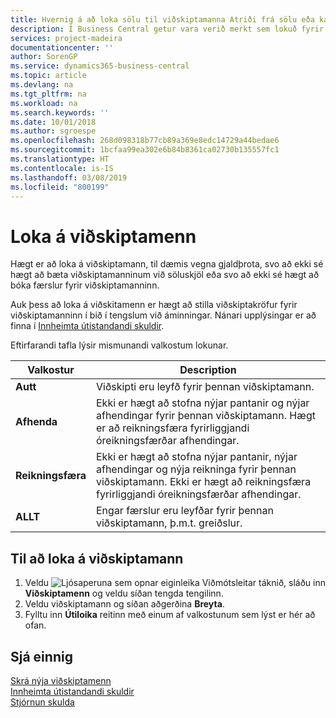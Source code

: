 ```yaml
---
title: Hvernig á að loka sölu til viðskiptamanna Atriði frá sölu eða kaupum
description: Í Business Central getur vara verið merkt sem lokuð fyrir sölu, lokuð fyrir innkaupum eða lokuð fyrir allt.
services: project-madeira
documentationcenter: ''
author: SorenGP
ms.service: dynamics365-business-central
ms.topic: article
ms.devlang: na
ms.tgt_pltfrm: na
ms.workload: na
ms.search.keywords: ''
ms.date: 10/01/2018
ms.author: sgroespe
ms.openlocfilehash: 268d098318b77cb89a369e8edc14729a44bedae6
ms.sourcegitcommit: 1bcfaa99ea302e6b84b8361ca02730b135557fc1
ms.translationtype: HT
ms.contentlocale: is-IS
ms.lasthandoff: 03/08/2019
ms.locfileid: "800199"
---
```

# <a name="block-customers"></a>Loka á viðskiptamenn
Hægt er að loka á viðskiptamann, til dæmis vegna gjaldþrota, svo að ekki sé hægt að bæta viðskiptamanninum við söluskjöl eða svo að ekki sé hægt að bóka færslur fyrir viðskiptamanninn.

Auk þess að loka á viðskitamenn er hægt að stilla viðskiptakröfur fyrir viðskiptamanninn í bið í tengslum við áminningar. Nánari upplýsingar er að finna í [Innheimta útistandandi skuldir](receivables-collect-outstanding-balances.md).   

Eftirfarandi tafla lýsir mismunandi valkostum lokunar.  

|Valkostur|Description|  
|--------------------|------------|  
|**Autt**|Viðskipti eru leyfð fyrir þennan viðskiptamann.|
|**Afhenda**|Ekki er hægt að stofna nýjar pantanir og nýjar afhendingar fyrir þennan viðskiptamann. Hægt er að reikningsfæra fyrirliggjandi óreikningsfærðar afhendingar.|  
|**Reikningsfæra**|Ekki er hægt að stofna nýjar pantanir, nýjar afhendingar og nýja reikninga fyrir þennan viðskiptamann. Ekki er hægt að reikningsfæra fyrirliggjandi óreikningsfærðar afhendingar.|  
|**ALLT**|Engar færslur eru leyfðar fyrir þennan viðskiptamann, þ.m.t. greiðslur.|  

## <a name="to-block-a-customer"></a>Til að loka á viðskiptamann  
1. Veldu ![Ljósaperuna sem opnar eiginleika Viðmótsleitar](media/ui-search/search_small.png "Segðu mér hvað þú vilt gera") táknið, sláðu inn **Viðskiptamenn** og veldu síðan tengda tengilinn.
2. Veldu viðskiptamann og síðan aðgerðina **Breyta**.
3. Fylltu inn **Útiloika** reitinn með einum af valkostunum sem lýst er hér að ofan.

## <a name="see-also"></a>Sjá einnig  
[Skrá nýja viðskiptamenn](sales-how-register-new-customers.md)  
[Innheimta útistandandi skuldir](receivables-collect-outstanding-balances.md)  
[Stjórnun skulda](receivables-manage-receivables.md)  
